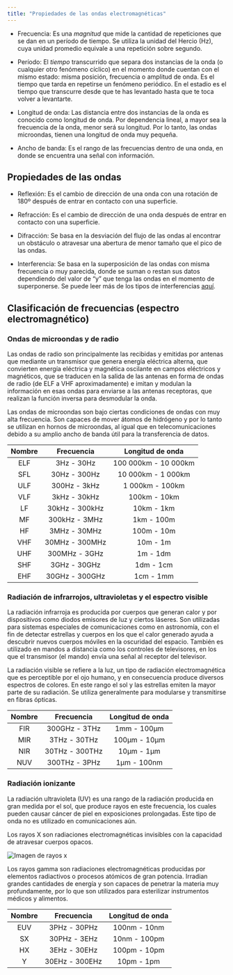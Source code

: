 ```yaml
---
title: "Propiedades de las ondas electromagnéticas"
---
```


* Frecuencia: Es una *magnitud* que mide la cantidad de repeticiones que se dan en un período de tiempo. Se utiliza la unidad del Hercio (Hz), cuya unidad promedio equivale a una repetición sobre segundo.

* Período: El *tiempo* transcurrido que separa dos instancias de la onda (o cualquier otro fenómeno cíclico) en el momento donde cuentan con el mismo estado: misma posición, frecuencia o amplitud de onda.
Es el tiempo que tarda en repetirse un fenómeno periódico. En el estadio es el tiempo que transcurre desde que te has levantado hasta que te toca volver a levantarte.

* Longitud de onda: Las distancia entre dos instancias de la onda es conocido como longitud de onda. Por dependencia lineal, a mayor sea la frecuencia de la onda, menor será su longitud. Por lo tanto, las ondas microondas, tienen una longitud de onda muy pequeña.

* Ancho de banda: Es el rango de las frecuencias dentro de una onda, en donde se encuentra una señal con información.

## Propiedades de las ondas

* Reflexión: Es el cambio de dirección de una onda con una rotación de 180º después de entrar en contacto con una superficie.

* Refracción: Es el cambio de dirección de una onda después de entrar en contacto con una superficie.

* Difracción: Se basa en la desviación del flujo de las ondas al encontrar un obstáculo o atravesar una abertura de menor tamaño que el pico de las ondas.

* Interferencia: Se basa en la superposición de las ondas con misma frecuencia o muy parecida, donde se suman o restan sus datos dependiendo del valor de “y” que tenga las ondas en el momento de superponerse. Se puede leer más de los tipos de interferencias [aquí](https://chillguire.github.io/data.ly/interferencia).

## Clasificación de frecuencias (espectro electromagnético)

### Ondas de microondas y de radio

Las ondas de radio son principalmente las recibidas y emitidas por antenas que mediante un transmisor que genera energía eléctrica alterna, que convierten energía eléctrica y magnética oscilante en campos eléctricos y magnéticos, que se traducen en la salida de las antenas en forma de ondas de radio (de ELF a VHF aproximadamente) e imitan y modulan la información en esas ondas para enviarse a las antenas receptoras, que realizan la función inversa para desmodular la onda.

Las ondas de microondas son bajo ciertas condiciones de ondas con muy alta frecuencia. Son capaces de mover átomos de hidrógeno y por lo tanto se utilizan en hornos de microondas, al igual que en telecomunicaciones debido a su amplio ancho de banda útil para la transferencia de datos.

| Nombre |   Frecuencia   |   Longitud de onda   |
|:------:|:--------------:|:--------------------:|
|   ELF  |   3Hz - 30Hz   | 100 000km - 10 000km |
|   SFL  |  30Hz - 300Hz  |  10 000km - 1 000km  |
|   ULF  |  300Hz - 3kHz  |    1 000km - 100km   |
|   VLF  |  3kHz - 30kHz  |     100km - 10km     |
|   LF   | 30kHz - 300kHz |      10km - 1km      |
|   MF   | 300kHz - 3MHz  |      1km - 100m      |
|   HF   |  3MHz - 30MHz  |      100m - 10m      |
|   VHF  | 30MHz - 300MHz |       10m - 1m       |
|   UHF  |  300MHz - 3GHz |       1m - 1dm       |
|   SHF  |  3GHz - 30GHz  |       1dm - 1cm      |
|   EHF  | 30GHz - 300GHz |       1cm - 1mm      |

### Radiación de infrarrojos, ultravioletas y el espectro visible

La radiación infrarroja es producida por cuerpos que generan calor y por dispositivos como diodos emisores de luz y ciertos láseres. Son utilizadas para sistemas especiales de comunicaciones como en astronomía, con el fin de detectar estrellas y cuerpos en los que el calor generado ayuda a descubrir nuevos cuerpos móviles en la oscuridad del espacio. También es utilizado en mandos a distancia como los controles de televisores, en los que el transmisor (el mando) envía una señal al receptor del televisor.

La radiación visible se refiere a la luz, un tipo de radiación electromagnética que es perceptible por el ojo humano, y en consecuencia produce diversos espectros de colores. En este rango el sol y las estrellas emiten la mayor parte de su radiación. Se utiliza generalmente para modularse y transmitirse en fibras ópticas.

| Nombre |   Frecuencia   | Longitud de onda |
|:------:|:--------------:|:----------------:|
|   FIR  |  300GHz - 3THz |    1mm - 100μm   |
|   MIR  |  3THz - 30THz  |   100μm - 10μm   |
|   NIR  | 30THz - 300THz |    10μm - 1μm    |
|   NUV  |  300THz - 3PHz |    1μm - 100nm   |

### Radiación ionizante

La radiación ultravioleta (UV) es una rango de la radiación producida en gran medida por el sol, que produce rayos en este frecuencia, los cuales pueden causar cáncer de piel en exposiciones prolongadas. Este tipo de onda no es utilizado en comunicaciones aún.

Los rayos X son radiaciones electromagnéticas invisibles con la capacidad de atravesar cuerpos opacos.

![*Imagen de rayos x*](/data.ly/img/blogImg3.jpg "Rayos X")

Los rayos gamma son radiaciones electromagnéticas producidas por elementos radiactivos o procesos atómicos de gran potencia. Irradian grandes cantidades de energía y son capaces de penetrar la materia muy profundamente, por lo que son utilizados para esterilizar instrumentos médicos y alimentos.

| Nombre |   Frecuencia   | Longitud de onda |
|:------:|:--------------:|:----------------:|
|   EUV  |  3PHz - 30PHz  |   100nm - 10nm   |
|   SX   |  30PHz - 3EHz  |   10nm - 100pm   |
|   HX   |  3EHz - 30EHz  |   100pm - 10pm   |
|    Y   | 30EHz - 300EHz |    10pm - 1pm    |
